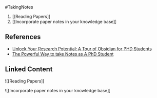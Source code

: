 #TakingNotes 

1. [[Reading Papers]]
2. [[Incorporate paper notes in your knowledge base]]
## References

- [Unlock Your Research Potential: A Tour of Obsidian for PHD Students](https://www.youtube.com/watch?v=XE_CGBlQ17o)
- [The Powerful Way to take Notes as A PhD Student](https://www.youtube.com/watch?v=7_6ELlCIl1w)

## Linked Content

![[Reading Papers]]

![[Incorporate paper notes in your knowledge base]]